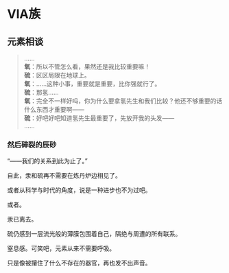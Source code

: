 # ⅥA族

## 元素相谈

>……  
**氧**：所以不管怎么看，果然还是我比较重要嘛！  
**硫**：区区局限在地球上。  
**氧**：……这种小事，重要就是重要，比你强就行了。  
**硫**：那氢……  
**氧**：完全不一样好吗，你为什么要拿氢先生和我们比较？他还不够重要的话什么东西才重要啊——  
**硫**：好吧好吧知道氢先生最重要了，先放开我的头发——  
……

### 然后碎裂的辰砂

“——我们的关系到此为止了。”

自此，汞和硫再不需要在炼丹炉边相见了。

或者从科学与时代的角度，说是一种进步也不为过吧。

或者。

汞已离去。

硫仍感到一层流光般的薄膜包围着自己，隔绝与周遭的所有联系。

窒息感。可笑吧，元素从来不需要呼吸。

只是像被攥住了什么不存在的器官，再也发不出声音。

